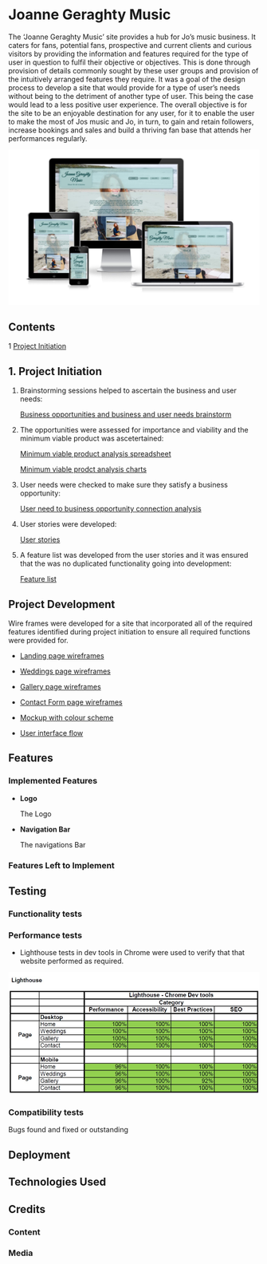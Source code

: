 # **Joanne Geraghty Music**

The ‘Joanne Geraghty Music’ site provides a hub for Jo’s music business. It caters for fans, potential fans, prospective and current clients and curious visitors by providing the information and features required for the type of user in question to fulfil their objective or objectives. This is done through provision of details commonly sought by these user groups and provision of the intuitively arranged features they require.
 It was a goal of the design process to develop a site that would provide for a type of user’s needs without being to the detriment of another type of user. This being the case would lead to a less positive user experience. 
The overall objective is for the site to be an enjoyable destination for any user, for it to enable the user to make the most of Jos music and Jo, in turn, to gain and retain followers, increase bookings and sales and build a thriving fan base that attends her performances regularly. 

![Responsive Mockup](assets/readme/readme-responsive-mockup.jpg)

## **Contents**

1 [Project Initiation](#project-initiation)

## **1. Project Initiation**

1. Brainstorming sessions helped to ascertain the business and user needs:

    [Business opportunities and business and user needs brainstorm](docs/readme-brainstorm.pdf)

2. The opportunities were assessed for importance and viability and the minimum viable product was ascetertained:

    [Minimum viable product analysis spreadsheet](docs/readme-opportunity-analysis.pdf)

    [Minimum viable prodct analysis charts](docs/readme-scope-analysis.pdf)

4.  User needs were checked to make sure they satisfy a business opportunity:

    [User need to business opportunity connection analysis](docs/readme-user-need-business-opporuntity-link.pdf)

5. User stories were developed:

    [User stories](docs/readme-user-stories.pdf)

6. A feature list was developed from the user stories and it was ensured that the was no duplicated functionality going into development:

    [Feature list](docs/readme-feature-list.pdf)

## **Project Development**

Wire frames were developed for a site that incorporated all of the required features identified during project initiation to ensure all required functions were provided for.

- [Landing page wireframes](docs/wireframes-landing-page.pdf)

- [Weddings page wireframes](docs/wireframes-weddings-page.pdf)

- [Gallery page wireframes](docs/wireframes-gallery-page.pdf)

- [Contact Form page wireframes](docs/wireframes-contact-form-page.pdf)

- [Mockup with colour scheme](docs/mockup-colour-scheme.pdf)

- [User interface flow](docs/user-interface-flow.pdf)

## **Features**

### **Implemented Features**

- **Logo**

    The Logo

- **Navigation Bar**

    The navigations Bar

### **Features Left to Implement**

## **Testing**

### **Functionality tests**

### **Performance tests**

- Lighthouse tests in dev tools in Chrome were used to verify that that website performed as required.

![Lighthouse results](assets/readme/lighthouse-results.jpg)


### **Compatibility tests**

Bugs found and fixed or outstanding

## **Deployment**

## **Technologies Used**

## **Credits**

### **Content**

### **Media**